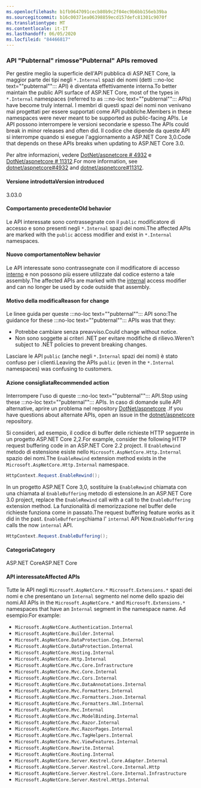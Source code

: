 ```yaml
---
ms.openlocfilehash: b1fb9647091cecb80b9c2f04ec9b6bb156eb39ba
ms.sourcegitcommit: b16c00371ea06398859ecd157defc81301c9070f
ms.translationtype: MT
ms.contentlocale: it-IT
ms.lasthandoff: 06/05/2020
ms.locfileid: "84466817"
---
```

### <a name="pubternal-apis-removed"></a><span data-ttu-id="0cd6b-101">API "Pubternal" rimosse</span><span class="sxs-lookup"><span data-stu-id="0cd6b-101">"Pubternal" APIs removed</span></span>

<span data-ttu-id="0cd6b-102">Per gestire meglio la superficie dell'API pubblica di ASP.NET Core, la maggior parte dei tipi negli `*.Internal` spazi dei nomi (detti :::no-loc text="\"pubternal\""::: API) è diventata effettivamente interna.</span><span class="sxs-lookup"><span data-stu-id="0cd6b-102">To better maintain the public API surface of ASP.NET Core, most of the types in `*.Internal` namespaces (referred to as :::no-loc text="\"pubternal\""::: APIs) have become truly internal.</span></span> <span data-ttu-id="0cd6b-103">I membri di questi spazi dei nomi non venivano mai progettati per essere supportati come API pubbliche.</span><span class="sxs-lookup"><span data-stu-id="0cd6b-103">Members in these namespaces were never meant to be supported as public-facing APIs.</span></span> <span data-ttu-id="0cd6b-104">Le API possono interrompere le versioni secondarie e spesso.</span><span class="sxs-lookup"><span data-stu-id="0cd6b-104">The APIs could break in minor releases and often did.</span></span> <span data-ttu-id="0cd6b-105">Il codice che dipende da queste API si interrompe quando si esegue l'aggiornamento a ASP.NET Core 3,0.</span><span class="sxs-lookup"><span data-stu-id="0cd6b-105">Code that depends on these APIs breaks when updating to ASP.NET Core 3.0.</span></span>

<span data-ttu-id="0cd6b-106">Per altre informazioni, vedere [DotNet/aspnetcore # 4932](https://github.com/dotnet/aspnetcore/issues/4932) e [DotNet/aspnetcore # 11312](https://github.com/dotnet/aspnetcore/issues/11312).</span><span class="sxs-lookup"><span data-stu-id="0cd6b-106">For more information, see [dotnet/aspnetcore#4932](https://github.com/dotnet/aspnetcore/issues/4932) and [dotnet/aspnetcore#11312](https://github.com/dotnet/aspnetcore/issues/11312).</span></span>

#### <a name="version-introduced"></a><span data-ttu-id="0cd6b-107">Versione introdotta</span><span class="sxs-lookup"><span data-stu-id="0cd6b-107">Version introduced</span></span>

<span data-ttu-id="0cd6b-108">3.0</span><span class="sxs-lookup"><span data-stu-id="0cd6b-108">3.0</span></span>

#### <a name="old-behavior"></a><span data-ttu-id="0cd6b-109">Comportamento precedente</span><span class="sxs-lookup"><span data-stu-id="0cd6b-109">Old behavior</span></span>

<span data-ttu-id="0cd6b-110">Le API interessate sono contrassegnate con il `public` modificatore di accesso e sono presenti negli `*.Internal` spazi dei nomi.</span><span class="sxs-lookup"><span data-stu-id="0cd6b-110">The affected APIs are marked with the `public` access modifier and exist in `*.Internal` namespaces.</span></span>

#### <a name="new-behavior"></a><span data-ttu-id="0cd6b-111">Nuovo comportamento</span><span class="sxs-lookup"><span data-stu-id="0cd6b-111">New behavior</span></span>

<span data-ttu-id="0cd6b-112">Le API interessate sono contrassegnate con il modificatore di accesso [interno](/dotnet/csharp/language-reference/keywords/internal) e non possono più essere utilizzate dal codice esterno a tale assembly.</span><span class="sxs-lookup"><span data-stu-id="0cd6b-112">The affected APIs are marked with the [internal](/dotnet/csharp/language-reference/keywords/internal) access modifier and can no longer be used by code outside that assembly.</span></span>

#### <a name="reason-for-change"></a><span data-ttu-id="0cd6b-113">Motivo della modifica</span><span class="sxs-lookup"><span data-stu-id="0cd6b-113">Reason for change</span></span>

<span data-ttu-id="0cd6b-114">Le linee guida per queste :::no-loc text="\"pubternal\""::: API sono:</span><span class="sxs-lookup"><span data-stu-id="0cd6b-114">The guidance for these :::no-loc text="\"pubternal\""::: APIs was that they:</span></span>

* <span data-ttu-id="0cd6b-115">Potrebbe cambiare senza preavviso.</span><span class="sxs-lookup"><span data-stu-id="0cd6b-115">Could change without notice.</span></span>
* <span data-ttu-id="0cd6b-116">Non sono soggette ai criteri .NET per evitare modifiche di rilievo.</span><span class="sxs-lookup"><span data-stu-id="0cd6b-116">Weren't subject to .NET policies to prevent breaking changes.</span></span>

<span data-ttu-id="0cd6b-117">Lasciare le API `public` (anche negli `*.Internal` spazi dei nomi) è stato confuso per i clienti.</span><span class="sxs-lookup"><span data-stu-id="0cd6b-117">Leaving the APIs `public` (even in the `*.Internal` namespaces) was confusing to customers.</span></span>

#### <a name="recommended-action"></a><span data-ttu-id="0cd6b-118">Azione consigliata</span><span class="sxs-lookup"><span data-stu-id="0cd6b-118">Recommended action</span></span>

<span data-ttu-id="0cd6b-119">Interrompere l'uso di queste :::no-loc text="\"pubternal\""::: API.</span><span class="sxs-lookup"><span data-stu-id="0cd6b-119">Stop using these :::no-loc text="\"pubternal\""::: APIs.</span></span> <span data-ttu-id="0cd6b-120">In caso di domande sulle API alternative, aprire un problema nel repository [DotNet/aspnetcore](https://github.com/dotnet/aspnetcore/issues) .</span><span class="sxs-lookup"><span data-stu-id="0cd6b-120">If you have questions about alternate APIs, open an issue in the [dotnet/aspnetcore](https://github.com/dotnet/aspnetcore/issues) repository.</span></span>

<span data-ttu-id="0cd6b-121">Si consideri, ad esempio, il codice di buffer delle richieste HTTP seguente in un progetto ASP.NET Core 2,2.</span><span class="sxs-lookup"><span data-stu-id="0cd6b-121">For example, consider the following HTTP request buffering code in an ASP.NET Core 2.2 project.</span></span> <span data-ttu-id="0cd6b-122">Il `EnableRewind` metodo di estensione esiste nello `Microsoft.AspNetCore.Http.Internal` spazio dei nomi.</span><span class="sxs-lookup"><span data-stu-id="0cd6b-122">The `EnableRewind` extension method exists in the `Microsoft.AspNetCore.Http.Internal` namespace.</span></span>

```csharp
HttpContext.Request.EnableRewind();
```

<span data-ttu-id="0cd6b-123">In un progetto ASP.NET Core 3,0, sostituire la `EnableRewind` chiamata con una chiamata al `EnableBuffering` metodo di estensione.</span><span class="sxs-lookup"><span data-stu-id="0cd6b-123">In an ASP.NET Core 3.0 project, replace the `EnableRewind` call with a call to the `EnableBuffering` extension method.</span></span> <span data-ttu-id="0cd6b-124">La funzionalità di memorizzazione nel buffer delle richieste funziona come in passato.</span><span class="sxs-lookup"><span data-stu-id="0cd6b-124">The request buffering feature works as it did in the past.</span></span> <span data-ttu-id="0cd6b-125">`EnableBuffering`chiama l' `internal` API Now.</span><span class="sxs-lookup"><span data-stu-id="0cd6b-125">`EnableBuffering` calls the now `internal` API.</span></span>

```csharp
HttpContext.Request.EnableBuffering();
```

#### <a name="category"></a><span data-ttu-id="0cd6b-126">Categoria</span><span class="sxs-lookup"><span data-stu-id="0cd6b-126">Category</span></span>

<span data-ttu-id="0cd6b-127">ASP.NET Core</span><span class="sxs-lookup"><span data-stu-id="0cd6b-127">ASP.NET Core</span></span>

#### <a name="affected-apis"></a><span data-ttu-id="0cd6b-128">API interessate</span><span class="sxs-lookup"><span data-stu-id="0cd6b-128">Affected APIs</span></span>

<span data-ttu-id="0cd6b-129">Tutte le API negli `Microsoft.AspNetCore.*` `Microsoft.Extensions.*` spazi dei nomi e che presentano un `Internal` segmento nel nome dello spazio dei nomi.</span><span class="sxs-lookup"><span data-stu-id="0cd6b-129">All APIs in the `Microsoft.AspNetCore.*` and `Microsoft.Extensions.*` namespaces that have an `Internal` segment in the namespace name.</span></span> <span data-ttu-id="0cd6b-130">Ad esempio:</span><span class="sxs-lookup"><span data-stu-id="0cd6b-130">For example:</span></span>

- `Microsoft.AspNetCore.Authentication.Internal`
- `Microsoft.AspNetCore.Builder.Internal`
- `Microsoft.AspNetCore.DataProtection.Cng.Internal`
- `Microsoft.AspNetCore.DataProtection.Internal`
- `Microsoft.AspNetCore.Hosting.Internal`
- `Microsoft.AspNetCore.Http.Internal`
- `Microsoft.AspNetCore.Mvc.Core.Infrastructure`
- `Microsoft.AspNetCore.Mvc.Core.Internal`
- `Microsoft.AspNetCore.Mvc.Cors.Internal`
- `Microsoft.AspNetCore.Mvc.DataAnnotations.Internal`
- `Microsoft.AspNetCore.Mvc.Formatters.Internal`
- `Microsoft.AspNetCore.Mvc.Formatters.Json.Internal`
- `Microsoft.AspNetCore.Mvc.Formatters.Xml.Internal`
- `Microsoft.AspNetCore.Mvc.Internal`
- `Microsoft.AspNetCore.Mvc.ModelBinding.Internal`
- `Microsoft.AspNetCore.Mvc.Razor.Internal`
- `Microsoft.AspNetCore.Mvc.RazorPages.Internal`
- `Microsoft.AspNetCore.Mvc.TagHelpers.Internal`
- `Microsoft.AspNetCore.Mvc.ViewFeatures.Internal`
- `Microsoft.AspNetCore.Rewrite.Internal`
- `Microsoft.AspNetCore.Routing.Internal`
- `Microsoft.AspNetCore.Server.Kestrel.Core.Adapter.Internal`
- `Microsoft.AspNetCore.Server.Kestrel.Core.Internal.Http`
- `Microsoft.AspNetCore.Server.Kestrel.Core.Internal.Infrastructure`
- `Microsoft.AspNetCore.Server.Kestrel.Https.Internal`

<!--

#### Affected APIs

- `N:Microsoft.AspNetCore.Authentication.Internal`
- `N:Microsoft.AspNetCore.Builder.Internal`
- `N:Microsoft.AspNetCore.DataProtection.Cng.Internal`
- `N:Microsoft.AspNetCore.DataProtection.Internal`
- `N:Microsoft.AspNetCore.Hosting.Internal`
- `N:Microsoft.AspNetCore.Http.Internal`
- `N:Microsoft.AspNetCore.Mvc.Core.Infrastructure`
- `N:Microsoft.AspNetCore.Mvc.Core.Internal`
- `N:Microsoft.AspNetCore.Mvc.Cors.Internal`
- `N:Microsoft.AspNetCore.Mvc.DataAnnotations.Internal`
- `N:Microsoft.AspNetCore.Mvc.Formatters.Internal`
- `N:Microsoft.AspNetCore.Mvc.Formatters.Json.Internal`
- `N:Microsoft.AspNetCore.Mvc.Formatters.Xml.Internal`
- `N:Microsoft.AspNetCore.Mvc.Internal`
- `N:Microsoft.AspNetCore.Mvc.ModelBinding.Internal`
- `N:Microsoft.AspNetCore.Mvc.Razor.Internal`
- `N:Microsoft.AspNetCore.Mvc.RazorPages.Internal`
- `N:Microsoft.AspNetCore.Mvc.TagHelpers.Internal`
- `N:Microsoft.AspNetCore.Mvc.ViewFeatures.Internal`
- `N:Microsoft.AspNetCore.Rewrite.Internal`
- `N:Microsoft.AspNetCore.Routing.Internal`
- `N:Microsoft.AspNetCore.Server.Kestrel.Core.Adapter.Internal`
- `N:Microsoft.AspNetCore.Server.Kestrel.Core.Internal.Http`
- `N:Microsoft.AspNetCore.Server.Kestrel.Core.Internal.Infrastructure`
- `N:Microsoft.AspNetCore.Server.Kestrel.Https.Internal`

-->
